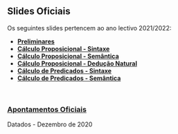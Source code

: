 ## Slides Oficiais
Os seguintes slides pertencem ao ano lectivo 2021/2022:

* [**Preliminares**](Slides_LogCC2021_Preliminares.pdf)
* [**Cálculo Proposicional - Sintaxe**](Slides_LogCC2021_SintaxeCalculoPredicados.pdf)
* [**Cálculo Proposicional - Semântica**](Slides_LogCC2021_SemanticaCalculoProposicional.pdf)
* [**Cálculo Proposicional - Dedução Natural**](Slides_LogCC2021_DeducaoNaturalCalculoProposicional(1).pdf)
* [**Cálculo de Predicados - Sintaxe**](Slides_LogCC2021_SintaxeCalculoPredicados.pdf)
* [**Cálculo de Predicados - Semântica**](Slides_LogCC2021_SemanticaCalculoPredicados.pdf)

<br>

### [Apontamentos Oficiais](ApontamentosLogicaCC2020.pdf)
Datados - Dezembro de 2020
